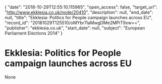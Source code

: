 {
  "date": "2018-10-29T12:55:10.115965", 
  "open_access": false, 
  "target_url": "http://www.ekklesia.co.uk/node/20410", 
  "description": null, 
  "end_date": null, 
  "title": "Ekklesia: Politics for People campaign launches across EU", 
  "record_id": "20181029T125510/oMYbr7laMwgDMe2MPiT9xw==", 
  "publisher": "ekklesia.co.uk", 
  "start_date": null, 
  "subject": "European Parliament Elections 2014"
}

# Ekklesia: Politics for People campaign launches across EU

None